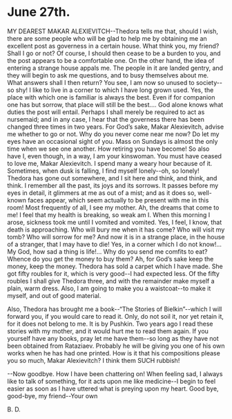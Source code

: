 # June 27th.

MY DEAREST MAKAR ALEXIEVITCH--Thedora tells me that, should I wish,
there are some people who will be glad to help me by obtaining me an
excellent post as governess in a certain house. What think you, my
friend? Shall I go or not? Of course, I should then cease to be a burden
to you, and the post appears to be a comfortable one. On the other hand,
the idea of entering a strange house appals me. The people in it are
landed gentry, and they will begin to ask me questions, and to busy
themselves about me. What answers shall I then return? You see, I am now
so unused to society--so shy! I like to live in a corner to which I have
long grown used. Yes, the place with which one is familiar is always the
best. Even if for companion one has but sorrow, that place will still be
the best.... God alone knows what duties the post will entail. Perhaps
I shall merely be required to act as nursemaid; and in any case, I hear
that the governess there has been changed three times in two years. For
God’s sake, Makar Alexievitch, advise me whether to go or not. Why do
you never come near me now? Do let my eyes have an occasional sight of
you. Mass on Sundays is almost the only time when we see one another.
How retiring you have become! So also have I, even though, in a way, I
am your kinswoman. You must have ceased to love me, Makar Alexievitch. I
spend many a weary hour because of it. Sometimes, when dusk is falling,
I find myself lonely--oh, so lonely! Thedora has gone out somewhere, and
I sit here and think, and think, and think. I remember all the past, its
joys and its sorrows. It passes before my eyes in detail, it glimmers at
me as out of a mist; and as it does so, well-known faces appear, which
seem actually to be present with me in this room! Most frequently of
all, I see my mother. Ah, the dreams that come to me! I feel that my
health is breaking, so weak am I. When this morning I arose, sickness
took me until I vomited and vomited. Yes, I feel, I know, that death is
approaching. Who will bury me when it has come? Who will visit my tomb?
Who will sorrow for me? And now it is in a strange place, in the house
of a stranger, that I may have to die! Yes, in a corner which I do not
know!... My God, how sad a thing is life!... Why do you send me comfits
to eat? Whence do you get the money to buy them? Ah, for God’s sake keep
the money, keep the money. Thedora has sold a carpet which I have made.
She got fifty roubles for it, which is very good--I had expected less.
Of the fifty roubles I shall give Thedora three, and with the remainder
make myself a plain, warm dress. Also, I am going to make you a
waistcoat--to make it myself, and out of good material.

Also, Thedora has brought me a book--“The Stories of Bielkin”--which I
will forward you, if you would care to read it. Only, do not soil it,
nor yet retain it, for it does not belong to me. It is by Pushkin. Two
years ago I read these stories with my mother, and it would hurt me
to read them again. If you yourself have any books, pray let me have
them--so long as they have not been obtained from Rataziaev. Probably he
will be giving you one of his own works when he has had one printed.
How is it that his compositions please you so much, Makar Alexievitch? I
think them SUCH rubbish!

--Now goodbye. How I have been chattering on! When feeling sad, I always
like to talk of something, for it acts upon me like medicine--I begin
to feel easier as soon as I have uttered what is preying upon my heart.
Good bye, good-bye, my friend--Your own

B. D.




